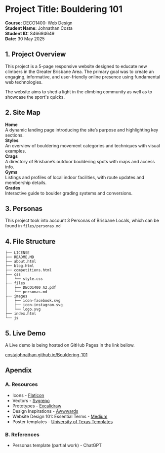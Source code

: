 # Project Title: Bouldering 101

**Course:** DECO1400: Web Design <br>
**Student Name:** Johnathan Costa <br>
**Student ID:** S46694649 <br>
**Date:** 30 May 2025 <br>

## 1. Project Overview

This project is a 5-page responsive website designed to educate new climbers in the Greater Brisbane Area. The primary goal was to create an engaging, informative, and user-friendly online presence using fundamental web technologies.

The website aims to shed a light in the climbing community as well as to showcase the sport's quicks.

## 2. Site Map

**Home**  
  A dynamic landing page introducing the site’s purpose and highlighting key sections. <br>
**Styles**  
  An overview of bouldering movement categories and techniques with visual examples.  <br>
**Crags**  
  A directory of Brisbane’s outdoor bouldering spots with maps and access info. <br>
**Gyms**  
  Listings and profiles of local indoor facilities, with route updates and membership details. <br>
**Grades**  
  Interactive guide to boulder grading systems and conversions.

## 3. Personas
This project took into account 3 Personas of Brisbane Locals, which can be found in `files/personas.md`

## 4. File Structure
```
├── LICENSE
├── README.MD
├── about.html
├── blog.html
├── competitions.html
├── css
│   └── style.css
├── files
│   ├── DECO1400 A2.pdf
│   └── personas.md
├── images
│   ├── icon-facebook.svg
│   ├── icon-instagram.svg
│   └── logo.svg
├── index.html
└── js
```

## 5. Live Demo
A Live demo is being hosted on GitHub Pages in the link bellow.

[costajohnathan.github.io/Bouldering-101](https://costajohnathan.github.io/Bouldering-101/index.html)

## Apendix
### A. Resources
- Icons - [Flaticon](https://www.flaticon.com/)
- Vectors - [Svgrepo](https://www.svgrepo.com/vectors)
- Prototypes - [Excalidraw](https://excalidraw.com/)
- Design Inspirations - [Awwwards](https://www.awwwards.com/)
- Website Design 101: Essential Terms - [Medium](https://medium.com/tylerdi/website-design-101-essential-terms-64bc4a52847f)
- Poster templates - [University of Texas Templates](https://undergradcollege.utexas.edu/academics/undergraduate-research/guide-creating-research-posters/poster-design-templates)

### B. References
- Personas template (partial work) - ChatGPT
